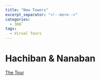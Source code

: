 ```yaml
---
title: "New Towers"
excerpt_separator: "<!--more-->"
categories:
  - 360˚
tags:
  - Virual Tours
---
```

# Hachiban & Nanaban

[The Tour](https://etrdesign.github.io/Navy-Lodge-Towers/)

